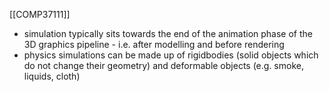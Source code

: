[[COMP37111]]

- simulation typically sits towards the end of the animation phase of the 3D graphics pipeline - i.e. after modelling and before rendering
- physics simulations can be made up of rigidbodies (solid objects which do not change their geometry) and deformable objects (e.g. smoke, liquids, cloth)